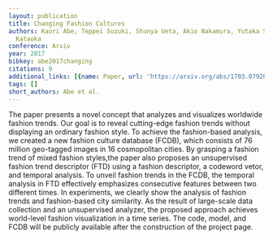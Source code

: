 ```yaml
---
layout: publication
title: Changing Fashion Cultures
authors: Kaori Abe, Teppei Suzuki, Shunya Ueta, Akio Nakamura, Yutaka Satoh, Hirokatsu
  Kataoka
conference: Arxiv
year: 2017
bibkey: abe2017changing
citations: 9
additional_links: [{name: Paper, url: 'https://arxiv.org/abs/1703.07920'}]
tags: []
short_authors: Abe et al.
---
```

The paper presents a novel concept that analyzes and visualizes worldwide
fashion trends. Our goal is to reveal cutting-edge fashion trends without
displaying an ordinary fashion style. To achieve the fashion-based analysis, we
created a new fashion culture database (FCDB), which consists of 76 million
geo-tagged images in 16 cosmopolitan cities. By grasping a fashion trend of
mixed fashion styles,the paper also proposes an unsupervised fashion trend
descriptor (FTD) using a fashion descriptor, a codeword vetor, and temporal
analysis. To unveil fashion trends in the FCDB, the temporal analysis in FTD
effectively emphasizes consecutive features between two different times. In
experiments, we clearly show the analysis of fashion trends and fashion-based
city similarity. As the result of large-scale data collection and an
unsupervised analyzer, the proposed approach achieves world-level fashion
visualization in a time series. The code, model, and FCDB will be publicly
available after the construction of the project page.
